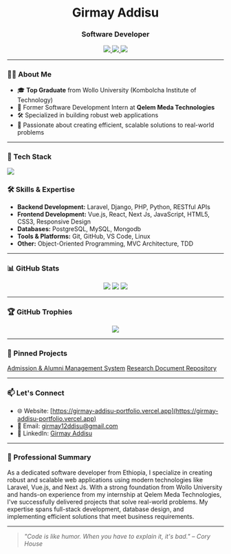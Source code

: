 <h1 align="center">Girmay Addisu</h1>
<h3 align="center">Software Developer </h3>


<p align="center">
  <a href="https://bit.ly/48GV2Cp" target="_blank">
    <img src="https://img.shields.io/badge/LinkedIn-blue?style=for-the-badge&logo=linkedin" />
  </a>
  <a href="mailto:girmay12adisu@gmail.com" target="_blank">
    <img src="https://img.shields.io/badge/Email-D14836?style=for-the-badge&logo=gmail&logoColor=white" />
  </a>
  <a href="https://bit.ly/4qhkwfQ" target="_blank">
    <img src="https://img.shields.io/badge/GitHub-000?style=for-the-badge&logo=github&logoColor=white" />
  </a>
</p>

---

### 👨‍💻 About Me

- 🎓 **Top Graduate** from Wollo University (Kombolcha Institute of Technology)
- 💼 Former Software Development Intern at **Qelem Meda Technologies**
- 🛠️ Specialized in building robust web applications
- 🧠 Passionate about creating efficient, scalable solutions to real-world problems

---

### 🚀 Tech Stack

<p align="left">
  <img src="https://skillicons.dev/icons?i=laravel,vue,django,php,js,html,css,python,git,github,vscode,postgres,mysql,mongodb,react,next,nuxt" />
</p>

### 🛠️ Skills & Expertise

- **Backend Development:** Laravel, Django, PHP, Python, RESTful APIs
- **Frontend Development:** Vue.js, React, Next Js,  JavaScript, HTML5, CSS3, Responsive Design
- **Databases:** PostgreSQL, MySQL, Mongodb
- **Tools & Platforms:** Git, GitHub, VS Code, Linux
- **Other:** Object-Oriented Programming, MVC Architecture, TDD

---

### 📊 GitHub Stats

<p align="center">
  <img src="https://github-readme-stats.vercel.app/api?username=girmiyadisu122542&show_icons=true&theme=radical" />
  <img src="https://github-readme-streak-stats.herokuapp.com/?user=girmiyadisu122542&theme=radical" />
  <img src="https://github-readme-stats.vercel.app/api/top-langs/?username=girmiyadisu122542&layout=compact&theme=radical" />
</p>

---

### 🏆 GitHub Trophies

<p align="center">
  <img src="https://github-profile-trophy.vercel.app/?username=girmiyadisu122542&theme=monokai&no-frame=true&no-bg=true&margin-w=4" />
</p>

---

### 📌 Pinned Projects

[Admission & Alumni Management System](https://github.com/girmiyadisu122542/admission_and_almuni)
[Research Document Repository](https://github.com/girmiyadisu122542/project-repository)

---

### 📫 Let's Connect

- 🌐 Website: [https://girmay-addisu-portfolio.vercel.app](https://girmay-addisu-portfolio.vercel.app)
- 📧 Email: [girmay12ddisu@gmail.com](mailto:girmay12ddisu@gmail.com)
- 💼 LinkedIn: [Girmay Addisu](https://bit.ly/48GV2Cp)

---

### 📝 Professional Summary

As a dedicated software developer from Ethiopia, I specialize in creating robust and scalable web applications using modern technologies like Laravel, Vue.js, and Next Js. With a strong foundation from Wollo University and hands-on experience from my internship at Qelem Meda Technologies, I've successfully delivered projects that solve real-world problems. My expertise spans full-stack development, database design, and implementing efficient solutions that meet business requirements.

---

> *"Code is like humor. When you have to explain it, it's bad." – Cory House*
